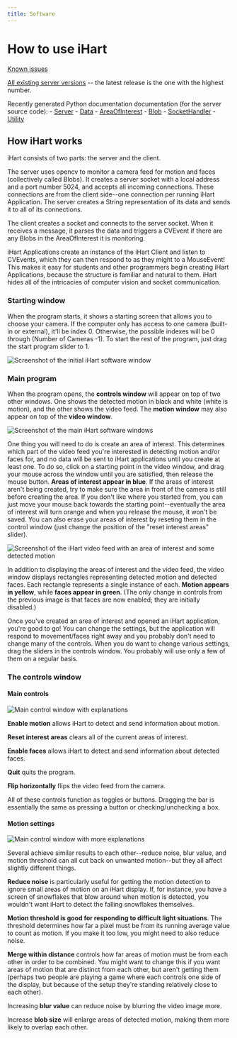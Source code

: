 ```yaml
---
title: Software
---
```


# How to use iHart

[Known issues](/software/issues)

[All existing server versions](https://github.com/ihart-mhc/ihart/releases) -- the latest release is the one with the highest number.

Recently generated Python documentation documentation (for the server source code):
	- [Server](/software/server.html)
	- [Data](/software/data.html)
	- [AreaOfInterest](/software/area_of_interest.html)
	- [Blob](/software/blob.html)
	- [SocketHandler](/software/socket_handler.html)
	- [Utility](/software/utility.html)

## How iHart works
iHart consists of two parts: the server and the client.

The server uses opencv to monitor a camera feed for motion and faces (collectively called Blobs).
 It creates a server socket with a local address and a port number 5024, and accepts all incoming connections.
  These connections are from the client side--one connection per running iHart Application.
   The server creates a String representation of its data and sends it to all of its connections.

The client creates a socket and connects to the server socket.
 When it receives a message, it parses the data and triggers a CVEvent if there are any Blobs in the AreaOfInterest it is monitoring.

iHart Applications create an instance of the iHart Client and listen to CVEvents,
 which they can then respond to as they might to a MouseEvent!
  This makes it easy for students and other programmers begin creating iHart Applications,
  because the structure is familiar and natural to them.
  iHart hides all of the intricacies of computer vision and socket communication.

### Starting window

When the program starts, it shows a starting screen that allows you to choose your camera.
 If the computer only has access to one camera (built-in or external), it\'ll be index 0.
  Otherwise, the possible indexes will be 0 through (Number of Cameras -1).
  To start the rest of the program, just drag the start program slider to 1.

  ![Screenshot of the initial iHart software window](img/cvServer-start.png)

### Main program
When the program opens, the **controls window** will appear on top of two other windows.
One shows the detected motion in black and white (white is motion), and the other shows the video feed.
The **motion window** may also appear on top of the **video window**.

![Screenshot of the main iHart software windows](img/cvServer-main.png)

One thing you will need to do is create an area of interest.
This determines which part of the video feed you\'re interested in detecting motion and/or faces for,
and no data will be sent to iHart applications until you create at least one.
To do so, click on a starting point in the video window, and drag your mouse across the window until you are satisfied, then release the mouse button.
**Areas of interest appear in blue**.
If the areas of interest aren\'t being created, try to make sure the area in front of the camera is still before creating the area.
If you don\'t like where you started from, you can just move your mouse back towards the starting point\--eventually
 the area of interest will turn orange and when you release the mouse, it won\'t be saved.
You can also erase your areas of interest by reseting them in the control window (just change the position of the \"reset interest areas\" slider).

![Screenshot of the iHart video feed with an area of interest and some detected motion](img/video-interest-motion.png)

In addition to displaying the areas of interest and the video feed,
the video window displays rectangles representing detected motion and detected faces.
Each rectangle represents a single instance of each. **Motion appears in yellow**, while **faces appear in green**.
(The only change in controls from the previous image is that faces are now enabled; they are initially disabled.)

Once you\'ve created an area of interest and opened an iHart application, you\'re good to go!
You can change the settings, but the application will respond to movement/faces right away
and you probably don\'t need to change many of the controls.
When you do want to change various settings, drag the sliders in the controls window.
You probably will use only a few of them on a regular basis.

### The controls window

#### Main controls

![Main control window with explanations](img/control-window-main.png)

**Enable motion** allows iHart to detect and send information about motion.

**Reset interest areas** clears all of the current areas of interest.

**Enable faces** allows iHart to detect and send information about detected faces.

**Quit** quits the program.

**Flip horizontally** flips the video feed from the camera.

All of these controls function as toggles or buttons.
Dragging the bar is essentially the same as pressing a button or checking/unchecking a box.

#### Motion settings

![Main control window with more explanations](img/control-window-motion.png)

Several achieve similar results to each other\--reduce noise, blur value, and motion threshold can all cut back on unwanted motion\--but they all affect slightly different things.

**Reduce noise** is particularly useful for getting the motion detection to ignore small areas of motion on an iHart display.
 If, for instance, you have a screen of snowflakes that blow around when motion is detected,
 you wouldn't want iHart to detect the falling snowflakes themselves.

**Motion threshold is good for responding to difficult light situations**.
The threshold determines how far a pixel must be from its running average value to count as motion.
If you make it too low, you might need to also reduce noise.

**Merge within distance** controls how far areas of motion must be from each other in order to be combined.
You might want to change this if you want areas of motion that are distinct from each other,
but aren\'t getting them (perhaps two people are playing a game where each controls one side of the display,
but because of the setup they\'re standing relatively close to each other).

Increasing **blur value** can reduce noise by blurring the video image more.

Increase **blob size** will enlarge areas of detected motion, making them more likely to overlap each other.
